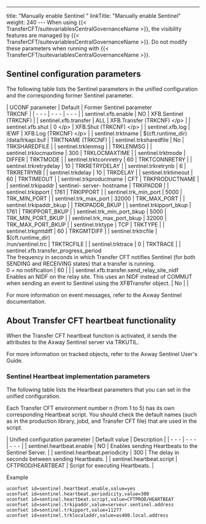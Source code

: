 ---
title: "Manually enable Sentinel "
linkTitle: "Manually enable Sentinel"
weight: 240
--- When using {{< TransferCFT/suitevariablesCentralGovernanceName  >}}, the visibility features are managed by {{< TransferCFT/suitevariablesCentralGovernanceName  >}}. Do not modify these parameters when running with {{< TransferCFT/suitevariablesCentralGovernanceName  >}}.

## Sentinel configuration parameters

The following table lists the Sentinel parameters in the unified configuration and the corresponding former Sentinel parameter.

| UCONF parameter  | Default  | Former Sentinel parameter<br/> TRKCNF |
| - - - | - - - | - - - |
| sentinel.xfb.enable  | NO  | XFB.Sentinel (TRKCNF)  |
| sentinel.xfb.transfer | ALL | XFB.Transfer (TRKCNF) &lt;/p&gt; |
| sentinel.xfb.shut | 0 &lt;/p&gt; | XFB.Shut (TRKCNF) &lt;/p&gt; |
| sentinel.xfb.log | IEWF | XFB.Log (TRKCNF) &lt;/p&gt; |
| sentinel.trktname | $(cft.runtime_dir)<br /> /data/trkapi.buf  | TRKTNAME (TRKCNF)  |
| sentinel.trksharedfile  | No  | TRKSHAREDFILE  |
| sentinel.trklenmsg  |   | TRKLENMSG  |
| sentinel.trklocmaxtime  | 300  | TRKLOCMAXTIME  |
| sentinel.trktmode  | DIFFER | TRKTMODE  |
| sentinel.trktconnretry  | 60 | TRKTCONNRETRY  |
| sentinel.trkretrydelay  | 10 | TRKRETRYDELAY  |
| sentinel.trkretrynb  | 6 | TRKRETRYNB  |
| sentinel.trkdelay  | 10 | TRKDELAY  |
| sentinel.trktimeout  | 60 | TRKTIMEOUT  |
| sentinel.trkproductname  | CFT  | TRKPRODUCTNAME  |
| sentinel.trkipaddr  | sentinel- server- hostname  | TRKIPADDR  |
| sentinel.trkipport  | 1761  | TRKIPPORT  |
| sentinel.trk_min_port  | 5000  | TRK_MIN_PORT  |
| sentinel.trk_max_port  | 32000 | TRK_MAX_PORT  |
| sentinel.trkipaddr_bkup |   | TRKIPADDR_BKUP  |
| sentinel.trkipport_bkup  | 1761  | TRKIPPORT_BKUP  |
| sentinel.trk_min_port_bkup  | 5000  | TRK_MIN_PORT_BKUP  |
| sentinel.trk_max_port_bkup  | 32000  | TRK_MAX_PORT_BKUP  |
| sentinel.trktype  | TCP  | TRKTYPE  |
| sentinel.trkgmtdiff  | 60  | TRKGMTDIFF  |
| sentinel.trktrcfile  | $(cft.runtime_dir)<br /> /run/sentinel.trc  | TRKTRCFILE  |
| sentinel.trktrace  | 0  | TRKTRACE  |
| sentinel.xfb.transfer_progress_period<br/> The frequency in seconds in which Transfer CFT notifies Sentinel (for both SENDING and RECEIVING states) that a transfer is running.<br/> 0 = no notification | 60  |   |
| sentinel.xfb.transfer.send_relay_site_nidf<br/> Enables an NIDF on the relay site. This uses an NIDF instead of COMMUT when sending an event to Sentinel using the XFBTransfer object. | No  |   |

For more information on event messages, refer to the Axway Sentinel documentation.

## About Transfer CFT heartbeat functionality

When the Transfer CFT heartbeat function is activated, it sends the attributes to the Axway Sentinel server via TRKUTIL.

For more information on tracked objects, refer to the Axway Sentinel User's Guide.

### Sentinel Heartbeat implementation parameters

The following table lists the Heartbeat parameters that you can set in the unified configuration.

Each Transfer CFT environment number n (from 1 to 5) has its own corresponding Heartbeat script. You should check the default names (such as in the production library, jobd, and Transfer CFT file) that are used in the script.

| Unified configuration parameter  | Default value  | Description  |
| - - - | - - - | - - - |
| sentinel.heartbeat.enable  | NO  | Enables sending Heartbeats to the Sentinel Server. |
| sentinel.heartbeat.periodicity  | 300  | The delay in seconds between sending Heartbeats.  |
| sentinel.heartbeat.script  | CFTPROD/HEARTBEAT | Script for executing Heartbeats.  |

Example

```
uconfset id=sentinel.heartbeat.enable,value=yes
uconfset id=sentinel.heartbeat.periodicity,value=300
uconfset id=sentinel.heartbeat.script,value=CFTPROD/HEARTBEAT
uconfset id=sentinel.trkipaddr,value=serveur.sentinel.address
uconfset id=sentinel.trkipport,value=11277
uconfset id=sentinel.trklocaladdr,value=as400.local.address
```
